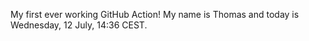 My first ever working GitHub Action!
My name is Thomas and today is Wednesday, 12 July, 14:36 CEST. 
